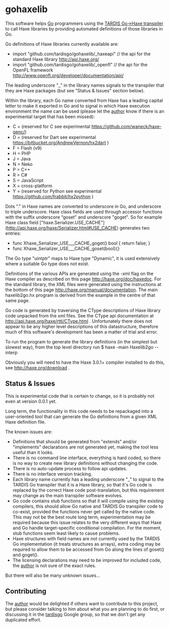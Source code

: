 gohaxelib
=========

This software helps [Go](http://golang.org) programmers using the [TARDIS Go->Haxe transpiler](http:tardisgo.github.io) to call Haxe libraries by providing automated definitions of those libraries in Go.

Go definitions of Haxe libraries currently available are:

- import "github.com/tardisgo/gohaxelib/_haxeapi"  // the api for the standard Haxe library http://api.haxe.org/
- import "github.com/tardisgo/gohaxelib/_openfl"   // the api for the OpenFL framework http://www.openfl.org/developer/documentation/api/

The leading underscore "_" in the library names signals to the transpiler that they are Haxe packages (but see "Status & Issues" section below).

Within the library, each Go name converted from Haxe has a leading capital letter to make it exported in Go and to signal in which Haxe execution environment the name can be used (please let the
[author](https://github.com/elliott5) know if there is an experimental target that has been missed):
-	C = (reserved for C see experimental https://github.com/waneck/haxe-genc/)
- 	D = (reserved for Dart see experimental https://bitbucket.org/AndrewVernon/hx2dart ) 
-	F = Flash (v9) 
-	H = PHP 
-	J = Java 
-	N = Neko 
-	P = C++ 
- 	R = C# 
-	S = JavaScript  
-	X = cross-platform
-	Y = (reserved for Python see experimental https://github.com/frabbit/hx2python )

Dots "." in Haxe names are converted to underscore in Go, and underscore to triple underscore. Haxe class fields are used through accessor functions with the suffix underscore “goset" and underscore "goget". So for example Haxe class field ["haxe.Serializer.USE_CACHE"] (http://api.haxe.org/haxe/Serializer.html#USE_CACHE) generates two entries:
- func Xhaxe_Serializer_USE___CACHE_goget()  bool { return false; }
- func Xhaxe_Serializer_USE___CACHE_goset(bool){}

The Go type "uintptr" maps to Haxe type "Dynamic", it is used extensively where a suitable Go type does not exist. 

Definitions of the various APIs are generated using the -xml flag on the Haxe compiler as described on this page http://haxe.org/doc/haxedoc. 
For the standard library, the XML files were generated using the instructions at the bottom of this page http://haxe.org/manual/documentation. 
The main haxelib2go.hx program is derived from the example in the centre of that same page.

Go code is generated by traversing the CType descriptions of Haxe library code unpacked from the xml files.
See the CType api documentation at http://api.haxe.org/haxe/rtti/CType.html . Unfortunately there does not appear to be any higher level descriptions of this datastructure, therefore much of this software's development has been a matter of trial and error.

To run the program to generate the library definitions (in the simplest but slowest way), from the top level directory run $ haxe -main Haxelib2go --interp

Obviously you will need to have the Haxe 3.0.1+ compiler installed to do this, see http://haxe.org/download .

Status & Issues
---------------

This is experimental code that is certain to change, so it is probably not even at version 0.0.1 yet. 

Long term, the functionality in this code needs to be repackaged into a user-oriented tool that can generate the Go definitions from a given XML Haxe definition file.

The known issues are:
- Definitions that should be generated from "extends" and/or "implements" declarations are not generated yet, making the tool less useful than it looks.
- There is no command line interface, everything is hard coded, so there is no way to create new library definitions without changing the code.
- There is no auto-update process to follow api updates.
- There is no interface version tracking.
- Each library name currently has a leading underscore "_" to signal to the TARDIS Go transpiler that it is a Haxe library, so that it's Go code is replaced by the correct Haxe code post-translation, but this requirement may change as the main transpiler software evolves. 
- Go code contains stub functions so that it will compile using the existing compilers, this should allow Go native and TARDIS Go transpiler code to co-exist, provided the functions never get called by the native code. This may not be the best route long term, experimentation may be required because this issue relates to the very different ways that Haxe and Go handle target-specific conditional compilation. For the moment, stub functions seem least likely to cause problems. 
- Haxe structures with field names are not currently used by the TARDIS Go implementation (it treats structures as arrays), extra coding may be required to allow them to be accessed from Go along the lines of goset() and goget().
- The licensing declarations may need to be improved for included code, the   [author](https://github.com/elliott5) is not sure of the exact rules.

But there will also be many unknown issues... 

 
Contributing
------------

The  [author](https://github.com/elliott5) would be delighted if others want to contribute to this project, but please consider talking to him about what you are planning to do first, or discussing it in the [tardisgo](https://groups.google.com/d/forum/tardisgo) Google group, so that we don't get any duplicated effort.
